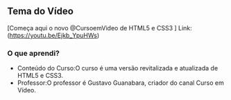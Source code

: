 

## Tema do Vídeo

[Começa aqui o novo @CursoemVideo de HTML5 e CSS3 ]
Link:(https://youtu.be/Ejkb_YpuHWs)

### O que aprendi?


* Conteúdo do Curso:O curso é uma versão revitalizada e atualizada de HTML5 e CSS3.
* Professor:O professor é Gustavo Guanabara, criador do canal Curso em Vídeo.



